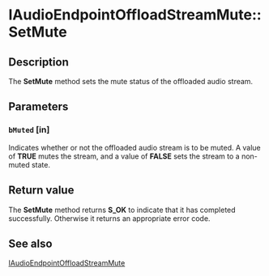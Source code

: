 # IAudioEndpointOffloadStreamMute::SetMute

## Description

The **SetMute** method sets the mute status of the offloaded audio stream.

## Parameters

### `bMuted` [in]

Indicates whether or not the offloaded audio stream is to be muted. A value of **TRUE** mutes the stream, and a value of **FALSE** sets the stream to a non-muted state.

## Return value

The **SetMute** method returns **S_OK** to indicate that it has completed successfully. Otherwise it returns an appropriate error code.

## See also

[IAudioEndpointOffloadStreamMute](https://learn.microsoft.com/windows/desktop/api/audioengineendpoint/nn-audioengineendpoint-iaudioendpointoffloadstreammute)